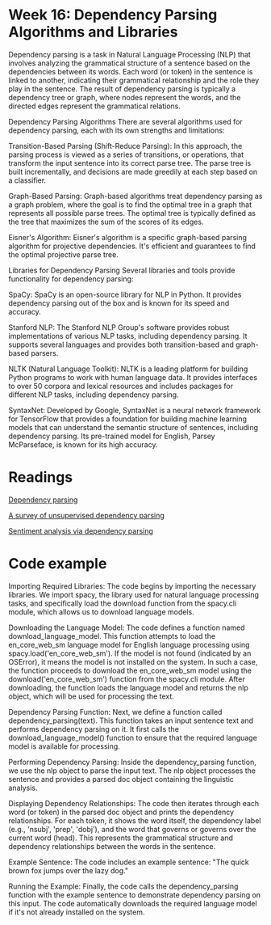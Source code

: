 # Week 16: Dependency Parsing Algorithms and Libraries
Dependency parsing is a task in Natural Language Processing (NLP) that involves analyzing the grammatical structure of a sentence based on the dependencies between its words. Each word (or token) in the sentence is linked to another, indicating their grammatical relationship and the role they play in the sentence. The result of dependency parsing is typically a dependency tree or graph, where nodes represent the words, and the directed edges represent the grammatical relations.

Dependency Parsing Algorithms
There are several algorithms used for dependency parsing, each with its own strengths and limitations:

Transition-Based Parsing (Shift-Reduce Parsing): In this approach, the parsing process is viewed as a series of transitions, or operations, that transform the input sentence into its correct parse tree. The parse tree is built incrementally, and decisions are made greedily at each step based on a classifier.

Graph-Based Parsing: Graph-based algorithms treat dependency parsing as a graph problem, where the goal is to find the optimal tree in a graph that represents all possible parse trees. The optimal tree is typically defined as the tree that maximizes the sum of the scores of its edges.

Eisner's Algorithm: Eisner's algorithm is a specific graph-based parsing algorithm for projective dependencies. It's efficient and guarantees to find the optimal projective parse tree.

Libraries for Dependency Parsing
Several libraries and tools provide functionality for dependency parsing:

SpaCy: SpaCy is an open-source library for NLP in Python. It provides dependency parsing out of the box and is known for its speed and accuracy.

Stanford NLP: The Stanford NLP Group's software provides robust implementations of various NLP tasks, including dependency parsing. It supports several languages and provides both transition-based and graph-based parsers.

NLTK (Natural Language Toolkit): NLTK is a leading platform for building Python programs to work with human language data. It provides interfaces to over 50 corpora and lexical resources and includes packages for different NLP tasks, including dependency parsing.

SyntaxNet: Developed by Google, SyntaxNet is a neural network framework for TensorFlow that provides a foundation for building machine learning models that can understand the semantic structure of sentences, including dependency parsing. Its pre-trained model for English, Parsey McParseface, is known for its high accuracy.

# Readings

[Dependency parsing](https://citeseerx.ist.psu.edu/document?repid=rep1&type=pdf&doi=6d2960b5818e4df0c61ba390f70ecf962079e165)

[A survey of unsupervised dependency parsing](https://arxiv.org/pdf/2010.01535.pdf)

[Sentiment analysis via dependency parsing](https://d1wqtxts1xzle7.cloudfront.net/31306204/elsarticle-template-harv-libre.pdf?1392389550=&response-content-disposition=inline%3B+filename%3DSentiment_analysis_via_dependency_parsin.pdf&Expires=1691428166&Signature=IxwsSXchapLzSkygUG~MJ07A5TWrt-T-a9A4XcGhvX24Jw624IeXI16d2vZmwmnmyUS0dC0jSh6-oGw4j7Lilh5a2i8dmXoOMdJhB3qyJ4hnWIsF~GIOviruk6bVWRSEHwmsLboqFEj~V4xaKulYvfIGdDCVyqRZOKjlLJ-K286a8aAMxvT-VGp-BhLwpZfom~9pdIPGgmaH~norOjTCPtGY~~tKH6-bL~Aujk3AFtG9AYcpKOft6Fc6tb5QVB3pXKK29Op-dXeDr-xY29mPNqCY~GKN2asBcVFs-rrZermgPQHQV-bACXGakJKo29BkHy5Pd5xOEGZPb9ADRYuHPQ__&Key-Pair-Id=APKAJLOHF5GGSLRBV4ZA)


# Code example

Importing Required Libraries:
The code begins by importing the necessary libraries. We import spacy, the library used for natural language processing tasks, and specifically load the download function from the spacy.cli module, which allows us to download language models.

Downloading the Language Model:
The code defines a function named download_language_model. This function attempts to load the en_core_web_sm language model for English language processing using spacy.load('en_core_web_sm'). If the model is not found (indicated by an OSError), it means the model is not installed on the system. In such a case, the function proceeds to download the en_core_web_sm model using the download('en_core_web_sm') function from the spacy.cli module. After downloading, the function loads the language model and returns the nlp object, which will be used for processing the text.

Dependency Parsing Function:
Next, we define a function called dependency_parsing(text). This function takes an input sentence text and performs dependency parsing on it. It first calls the download_language_model() function to ensure that the required language model is available for processing.

Performing Dependency Parsing:
Inside the dependency_parsing function, we use the nlp object to parse the input text. The nlp object processes the sentence and provides a parsed doc object containing the linguistic analysis.

Displaying Dependency Relationships:
The code then iterates through each word (or token) in the parsed doc object and prints the dependency relationships. For each token, it shows the word itself, the dependency label (e.g., 'nsubj', 'prep', 'dobj'), and the word that governs or governs over the current word (head). This represents the grammatical structure and dependency relationships between the words in the sentence.

Example Sentence:
The code includes an example sentence: "The quick brown fox jumps over the lazy dog."

Running the Example:
Finally, the code calls the dependency_parsing function with the example sentence to demonstrate dependency parsing on this input. The code automatically downloads the required language model if it's not already installed on the system.